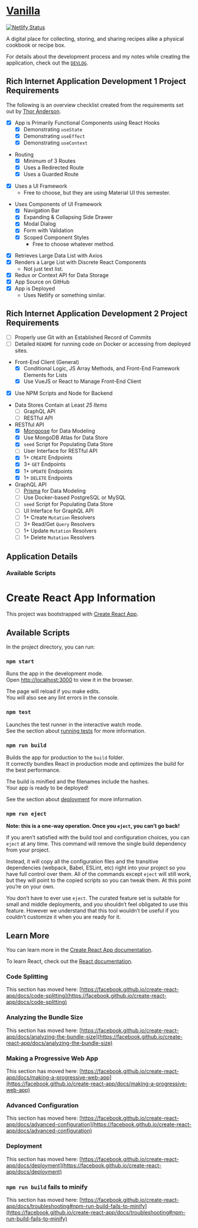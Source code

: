 # [Vanilla](https://vanilla-box.netlify.app/)

[![Netlify Status](https://api.netlify.com/api/v1/badges/c01282dc-87f1-4197-847e-06436e52329a/deploy-status)](https://app.netlify.com/sites/vanilla-box/deploys)

A digital place for collecting, storing, and sharing recipes alike a physical cookbook or recipe box.

For details about the development process and my notes while creating the application, check out the [`DEVLOG`](DEVLOG.md).

## Rich Internet Application Development 1 Project Requirements

The following is an overview checklist created from the requirements set out by [Thor Anderson](https://github.com/thortek).

- [x] App is Primarily Functional Components using React Hooks
  - [x] Demonstrating `useState`
  - [x] Demonstrating `useEffect`
  - [x] Demonstrating `useContext`
- Routing
  - [x] Minimum of 3 Routes
  - [x] Uses a Redirected Route
  - [x] Uses a Guarded Route
- [x] Uses a UI Framework
  - Free to choose, but they are using Material UI this semester.
- Uses Components of UI Framework
  - [x] Navigation Bar
  - [x] Expanding & Collapsing Side Drawer
  - [x] Modal Dialog
  - [x] Form with Validation
  - [x] Scoped Component Styles
    - Free to choose whatever method.
- [x] Retrieves Large Data List with Axios
- [x] Renders a Large List with Discrete React Components
  - Not just text list.
- [x] Redux or Context API for Data Storage
- [x] App Source on GitHub
- [x] App is Deployed
  - Uses Netlify or something similar.

## Rich Internet Application Development 2 Project Requirements

- [ ] Properly use Git with an Established Record of Commits
- [ ] Detailed `README` for running code on Docker or accessing from deployed sites.
- Front-End Client (General)
  - [x] Conditional Logic, JS Array Methods, and Front-End Framework Elements for Lists
  - [x] Use VueJS or React to Manage Front-End Client
- [x] Use NPM Scripts and Node for Backend
- Data Stores Contain at Least _25 Items_
  - [ ] GraphQL API
  - [ ] RESTful API
- RESTful API
  - [x] [Mongoose](https://mongoosejs.com/) for Data Modeling
  - [x] Use MongoDB Atlas for Data Store
  - [x] `seed` Script for Populating Data Store
  - [ ] User Interface for RESTful API
  - [x] 1+ `CREATE` Endpoints
  - [x] 3+ `GET` Endpoints
  - [x] 1+ `UPDATE` Endpoints
  - [x] 1+ `DELETE` Endpoints
- GraphQL API
  - [ ] [Prisma](https://www.prisma.io/) for Data Modeling
  - [ ] Use Docker-based PostgreSQL or MySQL
  - [ ] `seed` Script for Populating Data Store
  - [ ] UI Interface for GraphQL API
  - [ ] 1+ Create `Mutation` Resolvers
  - [ ] 3+ Read/Get `Query` Resolvers
  - [ ] 1+ Update `Mutation` Resolvers
  - [ ] 1+ Delete `Mutation` Resolvers

## Application Details

### Available Scripts

# Create React App Information

This project was bootstrapped with [Create React App](https://github.com/facebook/create-react-app).

## Available Scripts

In the project directory, you can run:

### `npm start`

Runs the app in the development mode.\
Open [http://localhost:3000](http://localhost:3000) to view it in the browser.

The page will reload if you make edits.\
You will also see any lint errors in the console.

### `npm test`

Launches the test runner in the interactive watch mode.\
See the section about [running tests](https://facebook.github.io/create-react-app/docs/running-tests) for more information.

### `npm run build`

Builds the app for production to the `build` folder.\
It correctly bundles React in production mode and optimizes the build for the best performance.

The build is minified and the filenames include the hashes.\
Your app is ready to be deployed!

See the section about [deployment](https://facebook.github.io/create-react-app/docs/deployment) for more information.

### `npm run eject`

**Note: this is a one-way operation. Once you `eject`, you can’t go back!**

If you aren’t satisfied with the build tool and configuration choices, you can `eject` at any time. This command will remove the single build dependency from your project.

Instead, it will copy all the configuration files and the transitive dependencies (webpack, Babel, ESLint, etc) right into your project so you have full control over them. All of the commands except `eject` will still work, but they will point to the copied scripts so you can tweak them. At this point you’re on your own.

You don’t have to ever use `eject`. The curated feature set is suitable for small and middle deployments, and you shouldn’t feel obligated to use this feature. However we understand that this tool wouldn’t be useful if you couldn’t customize it when you are ready for it.

## Learn More

You can learn more in the [Create React App documentation](https://facebook.github.io/create-react-app/docs/getting-started).

To learn React, check out the [React documentation](https://reactjs.org/).

### Code Splitting

This section has moved here: [https://facebook.github.io/create-react-app/docs/code-splitting](https://facebook.github.io/create-react-app/docs/code-splitting)

### Analyzing the Bundle Size

This section has moved here: [https://facebook.github.io/create-react-app/docs/analyzing-the-bundle-size](https://facebook.github.io/create-react-app/docs/analyzing-the-bundle-size)

### Making a Progressive Web App

This section has moved here: [https://facebook.github.io/create-react-app/docs/making-a-progressive-web-app](https://facebook.github.io/create-react-app/docs/making-a-progressive-web-app)

### Advanced Configuration

This section has moved here: [https://facebook.github.io/create-react-app/docs/advanced-configuration](https://facebook.github.io/create-react-app/docs/advanced-configuration)

### Deployment

This section has moved here: [https://facebook.github.io/create-react-app/docs/deployment](https://facebook.github.io/create-react-app/docs/deployment)

### `npm run build` fails to minify

This section has moved here: [https://facebook.github.io/create-react-app/docs/troubleshooting#npm-run-build-fails-to-minify](https://facebook.github.io/create-react-app/docs/troubleshooting#npm-run-build-fails-to-minify)
